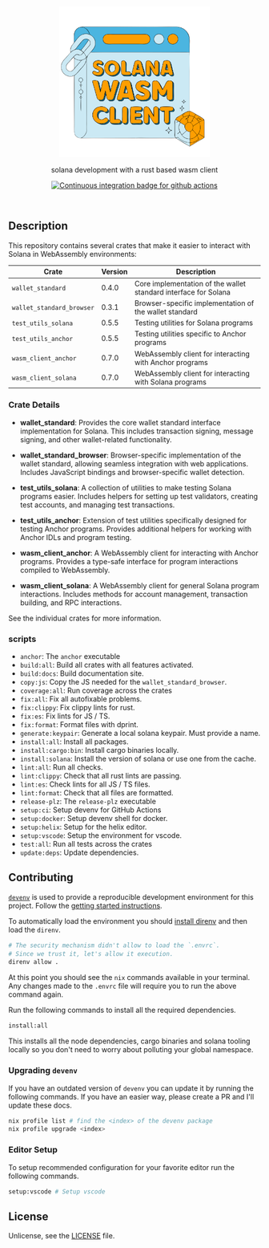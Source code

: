<p align="center">
  <a href="#">
    <img width="300" height="300" src="./setup/assets/logo.svg"  />
  </a>
</p>

<p align="center">
  solana development with a rust based wasm client
</p>

<p align="center">
  <a href="https://github.com/ifiokjr/wasm_solana/actions?query=workflow:ci">
    <img src="https://github.com/ifiokjr/wasm_solana/workflows/ci/badge.svg" alt="Continuous integration badge for github actions" title="CI Badge" />
  </a>
</p>

<br />

## Description

This repository contains several crates that make it easier to interact with Solana in WebAssembly environments:

| Crate                     | Version | Description                                                     |
| ------------------------- | ------- | --------------------------------------------------------------- |
| `wallet_standard`         | 0.4.0   | Core implementation of the wallet standard interface for Solana |
| `wallet_standard_browser` | 0.3.1   | Browser-specific implementation of the wallet standard          |
| `test_utils_solana`       | 0.5.5   | Testing utilities for Solana programs                           |
| `test_utils_anchor`       | 0.5.5   | Testing utilities specific to Anchor programs                   |
| `wasm_client_anchor`      | 0.7.0   | WebAssembly client for interacting with Anchor programs         |
| `wasm_client_solana`      | 0.7.0   | WebAssembly client for interacting with Solana programs         |

### Crate Details

- **wallet_standard**: Provides the core wallet standard interface implementation for Solana. This includes transaction signing, message signing, and other wallet-related functionality.

- **wallet_standard_browser**: Browser-specific implementation of the wallet standard, allowing seamless integration with web applications. Includes JavaScript bindings and browser-specific wallet detection.

- **test_utils_solana**: A collection of utilities to make testing Solana programs easier. Includes helpers for setting up test validators, creating test accounts, and managing test transactions.

- **test_utils_anchor**: Extension of test utilities specifically designed for testing Anchor programs. Provides additional helpers for working with Anchor IDLs and program testing.

- **wasm_client_anchor**: A WebAssembly client for interacting with Anchor programs. Provides a type-safe interface for program interactions compiled to WebAssembly.

- **wasm_client_solana**: A WebAssembly client for general Solana program interactions. Includes methods for account management, transaction building, and RPC interactions.

See the individual crates for more information.

### scripts

- `anchor`: The `anchor` executable
- `build:all`: Build all crates with all features activated.
- `build:docs`: Build documentation site.
- `copy:js`: Copy the JS needed for the `wallet_standard_browser`.
- `coverage:all`: Run coverage across the crates
- `fix:all`: Fix all autofixable problems.
- `fix:clippy`: Fix clippy lints for rust.
- `fix:es`: Fix lints for JS / TS.
- `fix:format`: Format files with dprint.
- `generate:keypair`: Generate a local solana keypair. Must provide a name.
- `install:all`: Install all packages.
- `install:cargo:bin`: Install cargo binaries locally.
- `install:solana`: Install the version of solana or use one from the cache.
- `lint:all`: Run all checks.
- `lint:clippy`: Check that all rust lints are passing.
- `lint:es`: Check lints for all JS / TS files.
- `lint:format`: Check that all files are formatted.
- `release-plz`: The `release-plz` executable
- `setup:ci`: Setup devenv for GitHub Actions
- `setup:docker`: Setup devenv shell for docker.
- `setup:helix`: Setup for the helix editor.
- `setup:vscode`: Setup the environment for vscode.
- `test:all`: Run all tests across the crates
- `update:deps`: Update dependencies.

## Contributing

[`devenv`](https://devenv.sh/) is used to provide a reproducible development environment for this project. Follow the [getting started instructions](https://devenv.sh/getting-started/).

To automatically load the environment you should [install direnv](https://devenv.sh/automatic-shell-activation/) and then load the `direnv`.

```bash
# The security mechanism didn't allow to load the `.envrc`.
# Since we trust it, let's allow it execution.
direnv allow .
```

At this point you should see the `nix` commands available in your terminal. Any changes made to the `.envrc` file will require you to run the above command again.

Run the following commands to install all the required dependencies.

```bash
install:all
```

This installs all the node dependencies, cargo binaries and solana tooling locally so you don't need to worry about polluting your global namespace.

### Upgrading `devenv`

If you have an outdated version of `devenv` you can update it by running the following commands. If you have an easier way, please create a PR and I'll update these docs.

```bash
nix profile list # find the <index> of the devenv package
nix profile upgrade <index>
```

### Editor Setup

To setup recommended configuration for your favorite editor run the following commands.

```bash
setup:vscode # Setup vscode
```

## License

Unlicense, see the [LICENSE](./license) file.
